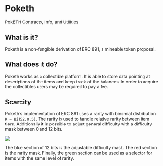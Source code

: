 # Poketh
PokETH Contracts, Info, and Utilities

## What is it?

Poketh is a non-fungible derivation of ERC 891, a mineable token proposal.

## What does it do?

Poketh works as a collectible platform. It is able to store data pointing at descriptions of the items and keep track of the balances. In order to acquire the collectibles users may be required to pay a fee.

## Scarcity

Poketh's implementation of ERC 891 uses a rarity with binomial distribution `R ~ Bi(52,0.5)`. The rarity is used to handle relative rarity between item tiers. Additionally it is possible to adjust general difficulty with a difficulty mask between 0 and 12 bits.

<html>
  <img src="https://imgur.com/dT3KEMa.png">  
</html>

The blue section of 12 bits is the adjustable difficulty mask. The red section is the rarity mask. Finally, the green section can be used as a selector for items with the same level of rarity.
